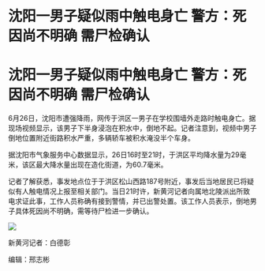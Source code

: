 # 沈阳一男子疑似雨中触电身亡 警方：死因尚不明确 需尸检确认

# 沈阳一男子疑似雨中触电身亡 警方：死因尚不明确 需尸检确认

6月26日，沈阳市遭强降雨，网传于洪区一男子在学校围墙外走路时触电身亡。据现场视频显示，该男子下半身浸泡在积水中，倒地不起。记者注意到，视频中男子倒地位置附近街路积水严重，多辆轿车被积水淹没半个车身。

据沈阳市气象服务中心数据显示，26日16时至21时，于洪区平均降水量为29毫米，该区最大降水量出现在造化街道，为60.7毫米。

记者了解获悉，事发地点位于于洪区松山西路187号附近，事发后当地居民已将疑似有人触电情况上报至相关部门。当日21时许，新黄河记者向属地北陵派出所致电求证此事，工作人员称确有接到警情，并已出警处置。该工作人员表示，倒地男子具体死因尚不明确，需等待尸检进一步确认。

![](https://inews.gtimg.com/om_bt/OKP3qH43u5gf6KkvTL4fOqXnSweubtN6TfroZERFo11goAA/1000)

新黄河记者：白德彰

编辑：邢志彬

